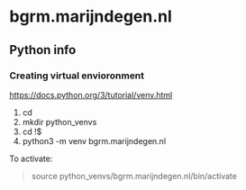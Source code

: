 # bgrm.marijndegen.nl

##  Python info 
### Creating virtual envioronment
https://docs.python.org/3/tutorial/venv.html
1. cd 
2. mkdir python_venvs
3. cd !$
4. python3 -m venv bgrm.marijndegen.nl

To activate: 
> source python_venvs/bgrm.marijndegen.nl/bin/activate
